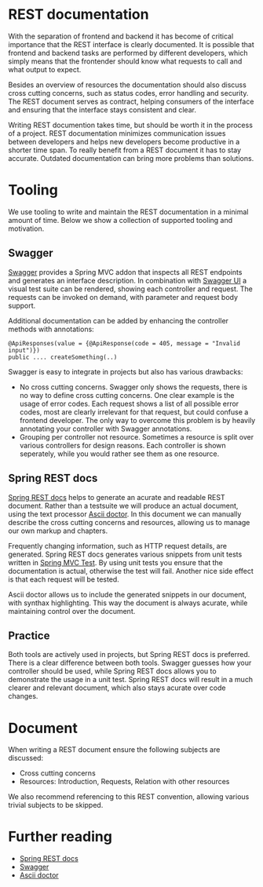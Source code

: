 # REST documentation

With the separation of frontend and backend it has become of critical importance that the REST interface is clearly documented. It is possible that frontend and backend tasks are performed by different developers, which simply means that the frontender should know what requests to call and what output to expect.

Besides an overview of resources the documentation should also discuss cross cutting concerns, such as status codes, error handling and security. The REST document serves as contract, helping consumers of the interface and ensuring that the interface stays consistent and clear.

Writing REST documention takes time, but should be worth it in the process of a project. REST documentation minimizes communication issues between developers and helps new developers become productive in a shorter time span. To really benefit from a REST document it has to stay accurate. Outdated documentation can bring more problems than solutions.

# Tooling

We use tooling to write and maintain the REST documentation in a minimal amount of time. Below we show a collection of supported tooling and motivation.

## Swagger

[Swagger](http://swagger.io/) provides a Spring MVC addon that inspects all REST endpoints and generates an interface description. In combination with [Swagger UI](http://swagger.io/swagger-ui/) a visual test suite can be rendered, showing each controller and request. The requests can be invoked on demand, with parameter and request body support.

Additional documentation can be added by enhancing the controller methods with annotations:

	@ApiResponses(value = {@ApiResponse(code = 405, message = "Invalid input")})
	public .... createSomething(..)

Swagger is easy to integrate in projects but also has various drawbacks:

- No cross cutting concerns. Swagger only shows the requests, there is no way to define cross cutting concerns. One clear example is the usage of error codes. Each request shows a list of all possible error codes, most are clearly irrelevant for that request, but could confuse a frontend developer. The only way to overcome this problem is by heavily annotating your controller with Swagger annotations.
- Grouping per controller not resource. Sometimes a resource is split over various controllers for design reasons. Each controller is shown seperately, while you would rather see them as one resource.

## Spring REST docs

[Spring REST docs](http://docs.spring.io/spring-restdocs/docs/1.0.x/reference/html5/) helps to generate an acurate and readable REST document. Rather than a testsuite we will produce an actual document, using the text processor [Ascii doctor](http://asciidoctor.org/). In this document we can manually describe the cross cutting concerns and resources, allowing us to manage our own markup and chapters.

Frequently changing information, such as HTTP request details, are generated. Spring REST docs generates various snippets from unit tests written in [Spring MVC Test](http://docs.spring.io/spring/docs/current/spring-framework-reference/htmlsingle/#spring-mvc-test-framework). By using unit tests you ensure that the documentation is actual, otherwise the test will fail. Another nice side effect is that each request will be tested.

Ascii doctor allows us to include the generated snippets in our document, with synthax highlighting. This way the document is always acurate, while maintaining control over the document.

## Practice

Both tools are actively used in projects, but Spring REST docs is preferred. There is a clear difference between both tools. Swagger guesses how your controller should be used, while Spring REST docs allows you to demonstrate the usage in a unit test. Spring REST docs will result in a much clearer and relevant document, which also stays acurate over code changes.

# Document

When writing a REST document ensure the following subjects are discussed:
- Cross cutting concerns
- Resources: Introduction, Requests, Relation with other resources

We also recommend referencing to this REST convention, allowing various trivial subjects to be skipped.

# Further reading

* [Spring REST docs](http://docs.spring.io/spring-restdocs/docs/1.0.x/reference/html5/)
* [Swagger](http://swagger.io/)
* [Ascii doctor](http://asciidoctor.org/)
